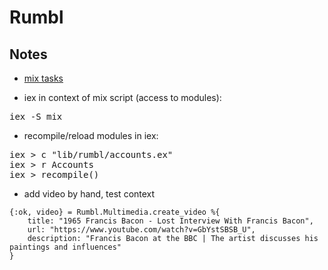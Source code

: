 # Rumbl

## Notes

- [mix tasks](./mix.md)

- iex in context of mix script (access to modules): 
<pre>
iex -S mix
</pre>

- recompile/reload modules in iex:
<pre>
iex > c "lib/rumbl/accounts.ex"
iex > r Accounts
iex > recompile()
</pre>

- add video by hand, test context
```iex
{:ok, video} = Rumbl.Multimedia.create_video %{
    title: "1965 Francis Bacon - Lost Interview With Francis Bacon",
    url: "https://www.youtube.com/watch?v=GbYstSBSB_U",
    description: "Francis Bacon at the BBC | The artist discusses his paintings and influences"
}
```